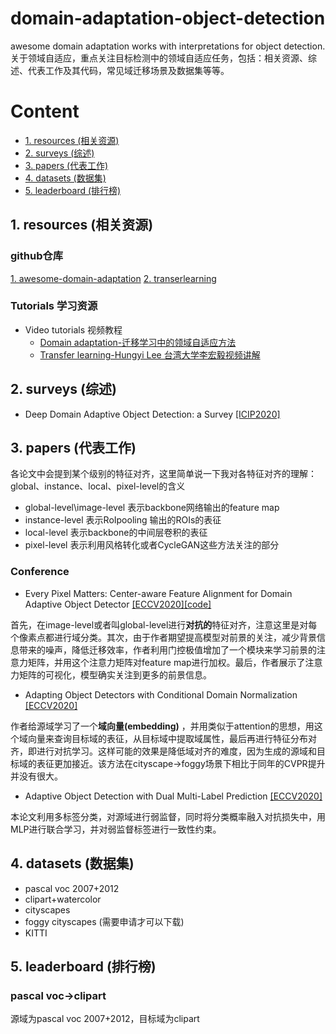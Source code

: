 # domain-adaptation-object-detection
awesome domain adaptation works with interpretations for object detection.
关于领域自适应，重点关注目标检测中的领域自适应任务，包括：相关资源、综述、代表工作及其代码，常见域迁移场景及数据集等等。

# Content
* [1. resources (相关资源)](#1)
* [2. surveys (综述)](#2)
* [3. papers (代表工作)](#3)
* [4. datasets (数据集)](#4)
* [5. leaderboard (排行榜)](#5)

<h2 id="1">1. resources (相关资源)</h2>

### github仓库
[1. awesome-domain-adaptation](https://github.com/zhaoxin94/awesome-domain-adaptation#other-resources)
[2. transerlearning](https://github.com/jindongwang/transferlearning)
### Tutorials 学习资源
* Video tutorials 视频教程
  * [Domain adaptation-迁移学习中的领域自适应方法](https://www.bilibili.com/video/BV1T7411R75a/)
  * [Transfer learning-Hungyi Lee 台湾大学李宏毅视频讲解](https://www.youtube.com/watch?v=qD6iD4TFsdQ)

<h2 id="2">2. surveys (综述)</h2>

* Deep Domain Adaptive Object Detection: a Survey [[ICIP2020]](https://arxiv.org/abs/2002.06797v1)


<h2 id="3">3. papers (代表工作)</h2>

各论文中会提到某个级别的特征对齐，这里简单说一下我对各特征对齐的理解：
global、instance、local、pixel-level的含义
* global-level\image-level 表示backbone网络输出的feature map
* instance-level 表示RoIpooling 输出的ROIs的表征
* local-level 表示backbone的中间层卷积的表征
* pixel-level 表示利用风格转化或者CycleGAN这些方法关注的部分

### Conference
* Every Pixel Matters: Center-aware Feature Alignment for Domain Adaptive Object Detector [[ECCV2020]](http://www.ecva.net/papers/eccv_2020/papers_ECCV/papers/123540698.pdf)[[code]](https://github.com/chengchunhsu/EveryPixelMatters)

首先，在image-level或者叫global-level进行**对抗的**特征对齐，注意这里是对每个像素点都进行域分类。其次，由于作者期望提高模型对前景的关注，减少背景信息带来的噪声，降低迁移效率，作者利用门控极值增加了一个模块来学习前景的注意力矩阵，并用这个注意力矩阵对feature map进行加权。最后，作者展示了注意力矩阵的可视化，模型确实关注到更多的前景信息。

* Adapting Object Detectors with Conditional Domain Normalization [[ECCV2020]](http://www.ecva.net/papers/eccv_2020/papers_ECCV/papers/123560392.pdf)

作者给源域学习了一个**域向量(embedding)** ，并用类似于attention的思想，用这个域向量来查询目标域的表征，从目标域中提取域属性，最后再进行特征分布对齐，即进行对抗学习。这样可能的效果是降低域对齐的难度，因为生成的源域和目标域的表征更加接近。该方法在cityscape->foggy场景下相比于同年的CVPR提升并没有很大。

* Adaptive Object Detection with Dual Multi-Label Prediction [[ECCV2020]](https://www.ecva.net/papers/eccv_2020/papers_ECCV/papers/123730052.pdf)

本论文利用多标签分类，对源域进行弱监督，同时将分类概率融入对抗损失中，用MLP进行联合学习，并对弱监督标签进行一致性约束。

<h2 id="4">4. datasets (数据集)</h2>

* pascal voc 2007+2012
* clipart+watercolor
* cityscapes
* foggy cityscapes (需要申请才可以下载)
* KITTI

<h2 id="5">5. leaderboard (排行榜)</h2>

### pascal voc->clipart
源域为pascal voc 2007+2012，目标域为clipart
